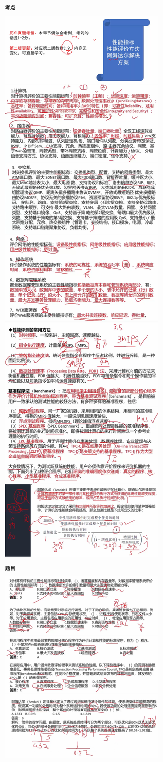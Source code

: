 ### 考点

![1708773653070](image/16系统配置与性能评价/1708773653070.png)![1708773809373](image/16系统配置与性能评价/1708773809373.png)![1708773826974](image/16系统配置与性能评价/1708773826974.png)![1708773951108](image/16系统配置与性能评价/1708773951108.png)![1708774271186](image/16系统配置与性能评价/1708774271186.png)![1708774384144](image/16系统配置与性能评价/1708774384144.png)![1708774569301](image/16系统配置与性能评价/1708774569301.png)




### 题目

![1708774124977](image/16系统配置与性能评价/1708774124977.png)![1708774435955](image/16系统配置与性能评价/1708774435955.png)![1708774643622](image/16系统配置与性能评价/1708774643622.png)
